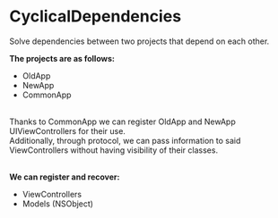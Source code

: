 # CyclicalDependencies

Solve dependencies between two projects that depend on each other.

**The projects are as follows:**
- OldApp
- NewApp
- CommonApp

<br>
Thanks to CommonApp we can register OldApp and NewApp UIViewControllers for their use.
<br>
Additionally, through protocol, we can pass information to said ViewControllers without having visibility of their classes.
<br>
<br>

**We can register and recover:**
- ViewControllers
- Models (NSObject)

